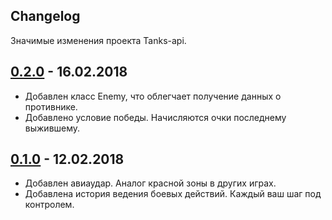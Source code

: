 ## Changelog
Значимые изменения проекта Tanks-api.

## [0.2.0](https://github.com/IshIvan/tanks-api/compare/v0.1.0...v0.2.0) - 16.02.2018
* Добавлен класс Enemy, что облегчает получение данных о противнике.
* Добавлено условие победы. Начисляются очки последнему выжившему.

## [0.1.0](https://github.com/IshIvan/tanks-api/compare/v0.1.0...master) - 12.02.2018
* Добавлен авиаудар. Аналог красной зоны в других играх.
* Добавлена история ведения боевых действий. Каждый ваш шаг под контролем.
